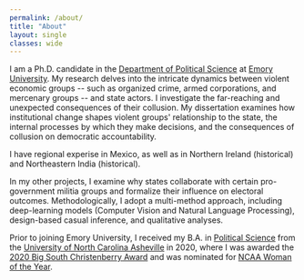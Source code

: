 ```yaml
---
permalink: /about/
title: "About"
layout: single
classes: wide
---
```


I am a Ph.D. candidate in the [Department of Political Science](http://polisci.emory.edu/home/index.html) at [Emory University](https://www.emory.edu/home/index.html). My research delves into the intricate dynamics between violent economic groups -- such as organized crime, armed corporations, and mercenary groups -- and state actors. I investigate the far-reaching and unexpected consequences of their collusion. My dissertation examines how institutional change shapes violent groups' relationship to the state, the internal processes by which they make decisions, and the consequences of collusion on democratic accountability.  

I have regional experise in Mexico, as well as in Northern Ireland (historical) and Northeastern India (historical). 

In my other projects, I examine why states collaborate with certain pro-government militia groups and formalize their influence on electoral outcomes. Methodologically, I adopt a multi-method approach, including deep-learning models (Computer Vision and Natural Language Processing), design-based casual inference, and qualitative analyses.

Prior to joining Emory University, I received my B.A. in [Political Science](https://politicalscience.unca.edu/) from the [University of North Carolina Asheville](https://www.unca.edu/) in 2020, where I was awarded the [2020 Big South Christenberry Award](https://uncabulldogs.com/news/2020/5/20/womens-swimming-diving-adee-weller-receives-2020-big-south-christenberry-award.aspx) and was nominated for [NCAA Woman of the Year](https://www.ncaa.org/news/2020/7/14/ncaa-schools-announce-nominees-for-2020-ncaa-woman-of-the-year.aspx).
